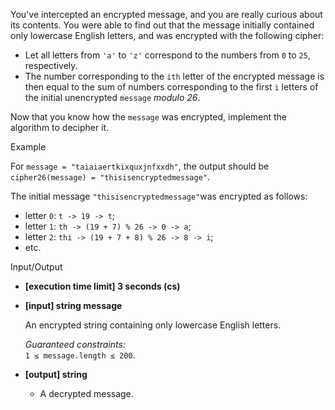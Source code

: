 
You've intercepted an encrypted message, and you are really curious about its contents. You were able to find out that the message initially contained only lowercase English letters, and was encrypted with the following cipher:

-   Let all letters from  `'a'`  to  `'z'`  correspond to the numbers from  `0`  to  `25`, respectively.
-   The number corresponding to the  `ith`  letter of the encrypted message is then equal to the sum of numbers corresponding to the first  `i`  letters of the initial unencrypted  `message`  _modulo 26_.

Now that you know how the  `message`  was encrypted, implement the algorithm to decipher it.

Example

For  `message = "taiaiaertkixquxjnfxxdh"`, the output should be  
`cipher26(message) = "thisisencryptedmessage"`.

The initial message  `"thisisencryptedmessage"`was encrypted as follows:

-   letter  `0`:  `t -> 19 -> t`;
-   letter  `1`:  `th -> (19 + 7) % 26 -> 0 -> a`;
-   letter  `2`:  `thi -> (19 + 7 + 8) % 26 -> 8 -> i`;
-   etc.

Input/Output

-   **[execution time limit] 3 seconds (cs)**
    
-   **[input] string message**
    
    An encrypted string containing only lowercase English letters.
    
    _Guaranteed constraints:_  
    `1 ≤ message.length ≤ 200`.
    
-   **[output] string**
    
    -   A decrypted message.